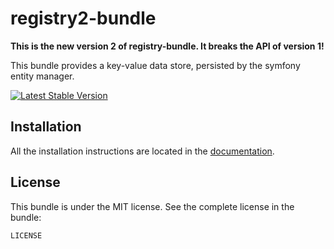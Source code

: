 registry2-bundle
================

**This is the new version 2 of registry-bundle. It breaks the API of version 1!**

This bundle provides a key-value data store, persisted by the symfony entity manager.

[![Latest Stable Version](https://poser.pugx.org/jonasarts/registry2-bundle/v/stable.png)](https://packagist.org/packages/jonasarts/registry2-bundle)

Installation
------------

All the installation instructions are located in the [documentation](https://github.com/jonasarts/registry2-bundle/blob/master/Resources/doc/index.md).

License
-------

This bundle is under the MIT license. See the complete license in the bundle:

    LICENSE
